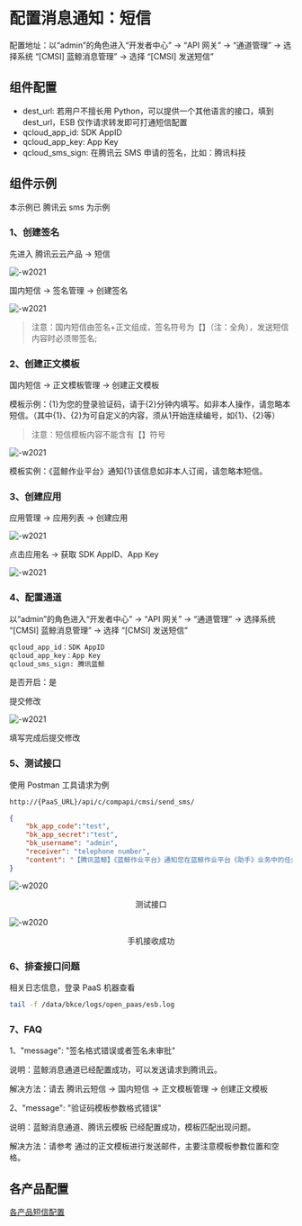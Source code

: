 # 配置消息通知：短信

配置地址：以“admin”的角色进入“开发者中心” -> “API 网关” -> “通道管理” -> 选择系统 “[CMSI] 蓝鲸消息管理” -> 选择 “[CMSI] 发送短信”

## 组件配置

- dest_url: 若用户不擅长用 Python，可以提供一个其他语言的接口，填到 dest_url，ESB 仅作请求转发即可打通短信配置
- qcloud_app_id: SDK AppID
- qcloud_app_key: App Key
- qcloud_sms_sign: 在腾讯云 SMS 申请的签名，比如：腾讯科技

## 组件示例

本示例已 腾讯云 sms 为示例

### 1、创建签名

先进入 腾讯云云产品 -> 短信

![-w2021](../assets/markdown-img-paste-20200403173430929.png)

国内短信 -> 签名管理 -> 创建签名

![-w2021](../assets/noticeWay06.png)

> 注意：国内短信由签名+正文组成，签名符号为【】（注：全角），发送短信内容时必须带签名;

### 2、创建正文模板

国内短信 -> 正文模板管理 -> 创建正文模板

模板示例：{1}为您的登录验证码，请于{2}分钟内填写。如非本人操作，请忽略本短信。（其中{1}、{2}为可自定义的内容，须从1开始连续编号，如{1}、{2}等）

> 注意：短信模板内容不能含有【】符号

![-w2021](../assets/noticeWay07.png)

模板实例：《蓝鲸作业平台》通知{1}该信息如非本人订阅，请忽略本短信。

### 3、创建应用

应用管理 -> 应用列表 -> 创建应用

![-w2021](../assets/markdown-img-paste-20200403173623741.png)

点击应用名 -> 获取 SDK AppID、App Key

![-w2021](../assets/markdown-img-paste-20200403173813685.png)

### 4、配置通道

以“admin”的角色进入“开发者中心” -> “API 网关” -> “通道管理” -> 选择系统 “[CMSI] 蓝鲸消息管理” -> 选择 “[CMSI] 发送短信”

```bash
qcloud_app_id：SDK AppID
qcloud_app_key：App Key
qcloud_sms_sign: 腾讯蓝鲸
```

是否开启：是

提交修改

![-w2021](../assets/markdown-img-paste-20200403172817676.png)

填写完成后提交修改

### 5、测试接口

使用 Postman 工具请求为例

```bash
http://{PaaS_URL}/api/c/compapi/cmsi/send_sms/
```

```json
{
    "bk_app_code":"test",
    "bk_app_secret":"test",
    "bk_username": "admin",
    "receiver": "telephone number",
    "content": "【腾讯蓝鲸】《蓝鲸作业平台》通知您在蓝鲸作业平台《助手》业务中的任务《the_new_role》执行成功！，请登录蓝鲸作业平台(http://xxxxxx)查看详细信息！该信息如非本人订阅，请忽略本短信。"
}
```

![-w2020](../assets/noticeWay04.png)
<center>测试接口</center>

![-w2020](../assets/noticeWay05.png)
<center>手机接收成功</center>

### 6、排查接口问题

相关日志信息，登录 PaaS 机器查看

```bash
tail -f /data/bkce/logs/open_paas/esb.log
```

### 7、FAQ

1、"message": "签名格式错误或者签名未审批"

说明：蓝鲸消息通道已经配置成功，可以发送请求到腾讯云。

解决方法：请去 腾讯云短信 -> 国内短信 -> 正文模板管理 -> 创建正文模板

2、"message": "验证码模板参数格式错误"

说明：蓝鲸消息通道、腾讯云模板 已经配置成功，模板匹配出现问题。

解决方法：请参考 通过的正文模板进行发送邮件，主要注意模板参数位置和空格。


## 各产品配置

[各产品短信配置](../../../常见问题/通知/短信通知.md)
